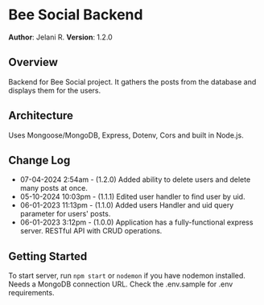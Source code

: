 # Bee Social Backend

**Author**: Jelani R.
**Version**: 1.2.0

## Overview

Backend for Bee Social project. It gathers the posts from the database and displays them for the users.

## Architecture

Uses Mongoose/MongoDB, Express, Dotenv, Cors and built in Node.js.

## Change Log

- 07-04-2024 2:54am - (1.2.0) Added ability to delete users and delete many posts at once.
- 05-10-2024 10:03pm - (1.1.1) Edited user handler to find user by uid.
- 06-01-2023 11:13pm - (1.1.0) Added users Handler and uid query parameter for users' posts.
- 06-01-2023 3:12pm - (1.0.0) Application has a fully-functional express server. RESTful API with CRUD operations.

## Getting Started

To start server, run ```npm start``` or ```nodemon``` if you have nodemon installed.
Needs a MongoDB connection URL. Check the .env.sample for .env requirements.
